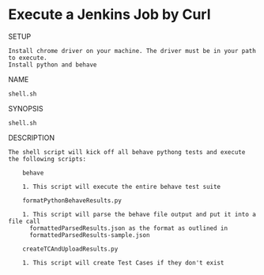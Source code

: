 # Execute a Jenkins Job by Curl

SETUP

    Install chrome driver on your machine. The driver must be in your path to execute.
    Install python and behave

NAME

    shell.sh

SYNOPSIS

    shell.sh

DESCRIPTION

    The shell script will kick off all behave pythong tests and execute the following scripts:
    
        behave 

        1. This script will execute the entire behave test suite

        formatPythonBehaveResults.py

        1. This script will parse the behave file output and put it into a file call
          formattedParsedResults.json as the format as outlined in
          formattedParsedResults-sample.json

        createTCAndUploadResults.py

        1. This script will create Test Cases if they don't exist
